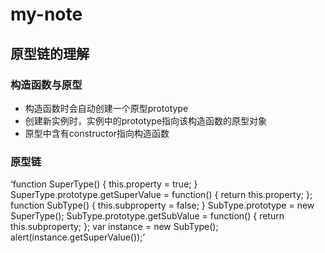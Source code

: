 # my-note
## 原型链的理解
### 构造函数与原型
- 构造函数时会自动创建一个原型prototype
- 创建新实例时，实例中的prototype指向该构造函数的原型对象
- 原型中含有constructor指向构造函数
### 原型链
‘function SuperType() {
        this.property = true;
    }
    SuperType.prototype.getSuperValue = function() {
        return this.property;
    };
    function SubType() {
        this.subproperty = false;
    }
    SubType.prototype = new SuperType();
    SubType.prototype.getSubValue = function() {
        return this.subproperty;
    };
    var instance = new SubType();
    alert(instance.getSuperValue());’
